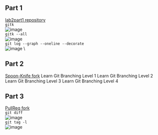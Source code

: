 ## Part 1
[lab2part1 repository](https://github.com/jweiss0/lab2part1) \
`gitk` \
![image](https://user-images.githubusercontent.com/18493608/150658006-61065d61-086d-4d58-af88-b859f378f933.png) \
`gitk --all` \
![image](https://user-images.githubusercontent.com/18493608/150658009-76f1eaf3-7c19-4601-8494-24954c8a7098.png) \
`git log --graph --oneline --decorate`\
![image](https://user-images.githubusercontent.com/18493608/150658011-c5e23835-ad20-48ae-acaa-49bafbee524b.png) \

## Part 2
[Spoon-Knife fork](https://github.com/jweiss0/Spoon-Knife)
Learn Git Branching Level 1
Learn Git Branching Level 2
Learn Git Branching Level 3
Learn Git Branching Level 4

## Part 3
[PullReq fork](https://github.com/jweiss0/PullReq) \
`git diff` \
![image](https://user-images.githubusercontent.com/18493608/150658403-c6cdf8d7-80d7-4988-b435-0200a6938f92.png) \
`git tag -l` \
![image](https://user-images.githubusercontent.com/18493608/150658406-ec251ff1-ecc8-4bd9-a071-12662230b414.png)
